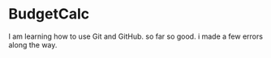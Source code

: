 # BudgetCalc
I am learning how to use Git and GitHub.
so far so good. i made a few errors along the way.
